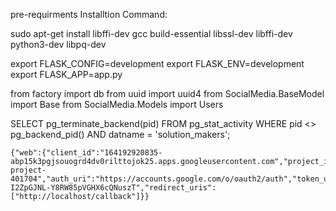 pre-requirments Installtion Command: 

sudo apt-get install libffi-dev gcc build-essential libssl-dev libffi-dev python3-dev  libpq-dev


export FLASK_CONFIG=development
export FLASK_ENV=development
export FLASK_APP=app.py


from factory import db
from uuid import uuid4
from SocialMedia.BaseModel import Base
from SocialMedia.Models import Users



SELECT 
    pg_terminate_backend(pid) 
FROM 
    pg_stat_activity 
WHERE 
    pid <> pg_backend_pid()
    AND datname = 'solution_makers';   
    

    {"web":{"client_id":"164192920835-abp15k3pgjsouogrd4dv0rilttojok25.apps.googleusercontent.com","project_id":"my-project-401704","auth_uri":"https://accounts.google.com/o/oauth2/auth","token_uri":"https://oauth2.googleapis.com/token","auth_provider_x509_cert_url":"https://www.googleapis.com/oauth2/v1/certs","client_secret":"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","redirect_uris":["http://localhost/callback"]}}